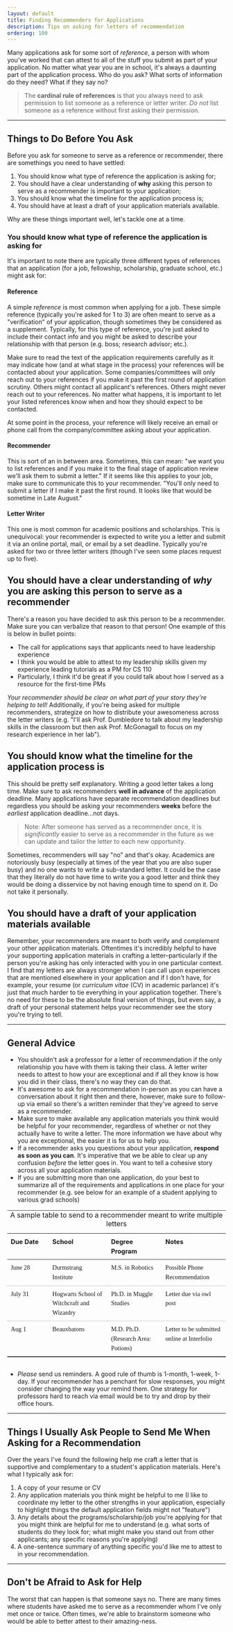 ```yaml
---
layout: default
title: Finding Recommenders for Applications
description: Tips on asking for letters of recommendation
ordering: 100
---
```

Many applications ask for some sort of _reference_, a person with whom you've worked that can attest to all of the stuff you submit as part of your application. No matter what year you are in school, it's always a daunting part of the application process. Who do you ask? What sorts of information do they need? What if they say no?


> The **cardinal rule of references** is that you always need to ask permission to list someone as a reference or letter writer. _Do not_ list someone as a reference without first asking their permission.

* * *

## Things to Do Before You Ask

Before you ask for someone to serve as a reference or recommender, there are somethings you need to have settled:

1. You should know what type of reference the application is asking for;
2. You should have a clear understanding of **why** asking this person to serve as a recommender is important to your application;
3. You should know what the timeline for the application process is;
4. You should have at least a draft of your application materials available.

Why are these things important well, let's tackle one at a time.

### You should know what type of reference the application is asking for
It's important to note there are typically three different types of references that an application (for a job, fellowship, scholarship, graduate school, etc.) might ask for:

#### Reference
A simple _reference_ is most common when applying for a job. These simple reference (typically you're asked for 1 to 3) are often meant to serve as a "verification" of your application, though sometimes they be considered as a supplement. Typically, for this type of reference, you're just asked to include their contact info and you might be asked to describe your relationship with that person (e.g. boss; research advisor; etc.).

Make sure to read the text of the application requirements carefully as it may indicate how (and at what stage in the process) your references will be contacted about your application. Some companies/committees will only reach out to your references if you make it past the first round of application scrutiny. Others might contact all applicant's references. Others might never reach out to your references. No matter what happens, it is important to let your listed references know when and how they should expect to be contacted.

At some point in the process, your reference will likely receive an email or phone call from the company/committee asking about your application.

#### Recommender
This is sort of an in between area. Sometimes, this can mean: "we want you to list references and if you make it to the final stage of application review we'll ask them to submit a letter." If it seems like this applies to your job, make sure to communicate this to your recommender. "You'll only need to submit a letter if I make it past the first round. It looks like that would be sometime in Late August."

#### Letter Writer
This one is most common for academic positions and scholarships. This is unequivocal: your recommender is expected to write you a letter and submit it via an online portal, mail, or email by a set deadline. Typically you're asked for two or three letter writers (though I've seen some places request up to five).

## You should have a clear understanding of _why_ you are asking this person to serve as a recommender

There's a reason you have decided to ask this person to be a recommender. Make sure you can verbalize that reason to that person! One example of this is below in bullet points:

* The call for applications says that applicants need to have leadership experience
* I think you would be able to attest to my leadership skills given my experience leading tutorials as a PM for CS 110
* Particularly, I think it'd be great if you could talk about how I served as a resource for the first-time PMs

_Your recommender should be clear on what part of your story they're helping to tell!_ Additionally, if you're being asked for multiple recommenders, strategize on how to distribute your awesomeness across the letter writers (e.g. "I'll ask Prof. Dumbledore to talk about my leadership skills in the classroom but then ask Prof. McGonagall to focus on my research experience in her lab").

## You should know what the timeline for the application process is

This should be pretty self explanatory. Writing a good letter takes a long time. Make sure to ask recommenders **well in advance** of the application deadline. Many applications have separate recommendation deadlines but regardless you should be asking your recommenders **weeks** before the _earliest_ application deadline...not days.

> Note: After someone has served as a recommender once, it is _significantly_ easier to serve as a recommender in the future as we can update and tailor the letter to each new opportunity.

Sometimes, recommenders will say "no" and that's okay. Academics are notoriously busy (especially at times of the year that you are also super busy) and no one wants to write a sub-standard letter. It could be the case that they literally do not have time to write you a good letter and think they would be doing a disservice by not having enough time to spend on it. Do not take it personally.

## You should have a draft of your application materials available

Remember, your recommenders are meant to both verify and complement your other application materials. Oftentimes it's incredibly helpful to have your supporting application materials in crafting a letter–particularly if the person you're asking has only interacted with you in one particular context. I find that my letters are always stronger when I can call upon experiences that are mentioned elsewhere in your application and if I don't have, for example, your resume (or _curriculum vitae_ (CV) in academic parlance) it's just that much harder to tie everything in your application together. There's no need for these to be the absolute final version of things, but even say, a draft of your personal statement helps your recommender see the story you're trying to tell.

* * *

## General Advice
* You shouldn't ask a professor for a letter of recommendation if the only relationship you have with them is taking their class. A letter writer needs to attest to how your are exceptional and if all they know is how you did in their class, there's no way they can do that.
* It's awesome to ask for a recommendation in-person as you can have a conversation about it right then and there, however, make sure to follow-up via email so there's a written reminder that they've agreed to serve as a recommender.
* Make sure to make available any application materials you think would be helpful for your recommender, regardless of whether or not they actually have to write a letter. The more information we have about why you are exceptional, the easier it is for us to help you.
* If a recommender asks you questions about your application, **respond as soon as you can**. It's imperative that we be able to clear up any confusion _before_ the letter goes in. You want to tell a cohesive story across all your application materials.
* If you are submitting more than one application, do your best to summarize all of the requirements and applications in one place for your recommender (e.g. see below for an example of a student applying to various grad schools)

<table style="border-top: solid 1px #444; border-bottom: solid 1px #444; border-collapse: collapse; width: 100%; margin-bottom: 30px;">
        <caption>A sample table to send to a recommender meant to write multiple letters</caption>
        <thead>
            <tr style="border-bottom: solid 1px #444;">
                <th scope="col" style="font-size: 0.9em; line-height: 1.5em; margin-top: 5px; vertical-align: top; border-bottom: dotted 1px #999; padding: 8px; text-align: left; min-width: 80px;">Due Date</th>
                <th scope="col" style="font-size: 0.9em; line-height: 1.5em; margin-top: 5px; vertical-align: top; border-bottom: dotted 1px #999; padding: 8px; text-align: left; min-width: 80px;">School</th>
                <th scope="col" style="font-size: 0.9em; line-height: 1.5em; margin-top: 5px; vertical-align: top; border-bottom: dotted 1px #999; padding: 8px; text-align: left; min-width: 80px;">Degree Program</th>
                <th scope="col" style="font-size: 0.9em; line-height: 1.5em; margin-top: 5px; vertical-align: top; border-bottom: dotted 1px #999; padding: 8px; text-align: left; min-width: 80px;">Notes</th>
            </tr>
        </thead>
        <tbody>
            <tr>
                <td style="font-size: 0.9em; line-height: 1.5em; margin-top: 5px; vertical-align: top; font-family: 'Akkurat Pro Light'; border-bottom: dotted 1px #999; padding: 8px; min-width: 80px;">June 28</td>
                <td style="font-size: 0.9em; line-height: 1.5em; margin-top: 5px; vertical-align: top; font-family: 'Akkurat Pro Light'; border-bottom: dotted 1px #999; padding: 8px; min-width: 80px;">Durmstrang Institute</td>
                <td style="font-size: 0.9em; line-height: 1.5em; margin-top: 5px; vertical-align: top; font-family: 'Akkurat Pro Light'; border-bottom: dotted 1px #999; padding: 8px; min-width: 80px;">M.S. in Robotics</td>
                <td style="font-size: 0.9em; line-height: 1.5em; margin-top: 5px; vertical-align: top; font-family: 'Akkurat Pro Light'; border-bottom: dotted 1px #999; padding: 8px; min-width: 80px;">Possible Phone Recommendation</td>
            </tr>
            <tr>
                <td style="font-size: 0.9em; line-height: 1.5em; margin-top: 5px; vertical-align: top; font-family: 'Akkurat Pro Light'; border-bottom: dotted 1px #999; padding: 8px; min-width: 80px;">July 31</td>
                <td style="font-size: 0.9em; line-height: 1.5em; margin-top: 5px; vertical-align: top; font-family: 'Akkurat Pro Light'; border-bottom: dotted 1px #999; padding: 8px; min-width: 80px;">Hogwarts School of Witchcraft and Wizardry</td>
                <td style="font-size: 0.9em; line-height: 1.5em; margin-top: 5px; vertical-align: top; font-family: 'Akkurat Pro Light'; border-bottom: dotted 1px #999; padding: 8px; min-width: 80px;">Ph.D. in Muggle Studies</td>
                <td style="font-size: 0.9em; line-height: 1.5em; margin-top: 5px; vertical-align: top; font-family: 'Akkurat Pro Light'; border-bottom: dotted 1px #999; padding: 8px; min-width: 80px;">Letter due via owl post</td>
            </tr>
            <tr>
                <td style="font-size: 0.9em; line-height: 1.5em; margin-top: 5px; vertical-align: top; font-family: 'Akkurat Pro Light'; border-bottom: dotted 1px #999; padding: 8px; min-width: 80px;">Aug 1</td>
                <td style="font-size: 0.9em; line-height: 1.5em; margin-top: 5px; vertical-align: top; font-family: 'Akkurat Pro Light'; border-bottom: dotted 1px #999; padding: 8px; min-width: 80px;">Beauxbatons</td>
                <td style="font-size: 0.9em; line-height: 1.5em; margin-top: 5px; vertical-align: top; font-family: 'Akkurat Pro Light'; border-bottom: dotted 1px #999; padding: 8px; min-width: 80px;">M.D. Ph.D. (Research Area: Potions)</td>
                <td style="font-size: 0.9em; line-height: 1.5em; margin-top: 5px; vertical-align: top; font-family: 'Akkurat Pro Light'; border-bottom: dotted 1px #999; padding: 8px; min-width: 80px;">Letter to be submitted online at Interfolio</td>
            </tr>
        </tbody>
    </table>

* _Please_ send us reminders. A good rule of thumb is 1-month, 1-week, 1-day. If your recommender has a penchant for slow responses, you might consider changing the way your remind them. One strategy for professors hard to reach via email would be to try and drop by their office hours.

* * *

## Things I Usually Ask People to Send Me When Asking for a Recommendation
Over the years I've found the following help me craft a letter that is supportive and complementary to a student's application materials. Here's what I typically ask for:

1. A copy of your resume or CV
2. Any application materials you think might be helpful to me (I like to coordinate my letter to the other strengths in your application, especially to highlight things the default application fields might not "feature")
3. Any details about the programs/scholarship/job you're applying for that you might think are helpful for me to understand (e.g. what sorts of students do they look for; what might make you stand out from other applicants; any specific reasons you're applying)
4. A one-sentence summary of anything specific you'd like me to attest to in your recommendation.

* * *

## Don't be Afraid to Ask for Help
The worst that can happen is that someone says no. There are many times where students have asked me to serve as a recommender whom I've only met once or twice. Often times, we're able to brainstorm someone who would be able to better attest to their amazing-ness.
